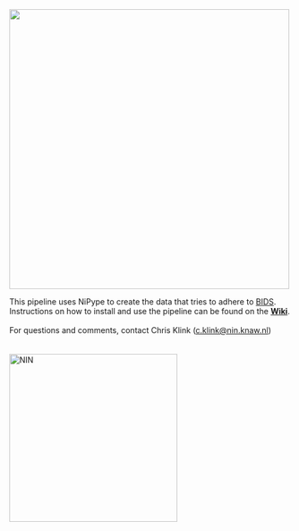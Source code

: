 <img src="https://bit.ly/2S4VqTC" width="500">
                               
This pipeline uses NiPype to create the data that tries to adhere to [BIDS](http://bids.neuroimaging.io).    
Instructions on how to install and use the pipeline can be found on the **[Wiki](https://github.com/VisionandCognition/NHP-BIDS/wiki)**.   <br/>     
For questions and comments, contact Chris Klink (c.klink@nin.knaw.nl)    
<br/>    
    <a href="https://nin.nl/"><img align="center" alt="NIN" src="https://nin.nl/wp-content/themes/herseninstituut/dist/images/nin-logo-en.png" width="300" class="center"></a>
